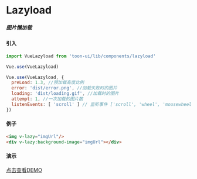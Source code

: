 # Lazyload

##### 图片懒加载

#### 引入

``` js
import VueLazyload from 'toon-ui/lib/components/lazyload'

Vue.use(VueLazyload)

Vue.use(VueLazyload, {
  preLoad: 1.3, //预加载高度比例
  error: 'dist/error.png', //加载失败时的图片
  loading: 'dist/loading.gif', //加载时的图片
  attempt: 1, //一次加载的图片数
  listenEvents: [ 'scroll' ] // 监听事件 ['scroll', 'wheel', 'mousewheel', 'resize', 'animationend', 'transitionend']
})

```
#### 例子
``` html
<img v-lazy="imgUrl"/>
<div v-lazy:background-image="imgUrl"></div>
```


#### 演示
[点击查看DEMO](https://zhoujiqiu.github.io/toon-ui/dist/#/demos/lazyload)

